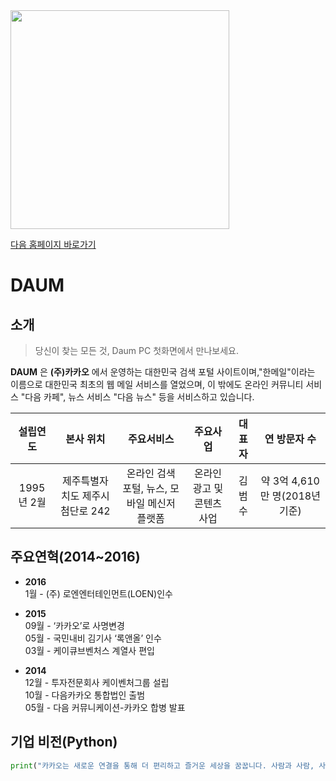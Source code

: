 
<img src="https://w.namu.la/s/bd0bfd954224b0fd76f22a56ed771edc12e2caa9d5b21ea2a1dae0ab91f0b1cd06d2f7cde096c9cc7726930d08db1b90e9746e78a24b6e5ebadacef6926b31122a92ced31bcde69439dc9b98a85246a070231ddcc420943a39f8bbd13ae23d95" width="350" height="350">

[다음 홈페이지 바로가기](https://www.daum.net/ "다음 홈페이지 바로가기")  
# DAUM
## 소개  
> 당신이 찾는 모든 것, Daum PC 첫화면에서 만나보세요.

**DAUM** 은 **(주)카카오** 에서 운영하는 대한민국 검색 포털 사이트이며,"한메일"이라는 이름으로 대한민국 최초의 웹 메일 서비스를 열었으며, 이 밖에도 온라인 커뮤니티 서비스 "다음 카페", 뉴스 서비스 "다음 뉴스" 등을 서비스하고 있습니다.

| 설립연도 | 본사 위치 | 주요서비스 | 주요사업 | 대표자 | 연 방문자 수 | 
| :----: | :----: | :----: | :----: | :----: | :----: |
| 1995년 2월 | 제주특별자치도 제주시 첨단로 242 | 온라인 검색포털, 뉴스, 모바일 메신저 플랫폼 | 온라인 광고 및 콘텐츠 사업 | 김범수 | 약 3억 4,610만 명(2018년 기준) |


## 주요연혁(2014~2016)
* **2016**  
1월 - (주) 로엔엔터테인먼트(LOEN)인수

* **2015**  
09월 - ‘카카오’로 사명변경  
05월 - 국민내비 김기사 ‘록앤올’ 인수  
03월 - 케이큐브벤처스 계열사 편입  

* **2014**  
12월 - 투자전문회사 케이벤처그룹 설립  
10월 - 다음카카오 통합법인 출범  
05월 - 다음 커뮤니케이션-카카오 합병 발표  


## 기업 비전(Python)
```python
print("카카오는 새로운 연결을 통해 더 편리하고 즐거운 세상을 꿈꿉니다. 사람과 사람, 사람과 기술을 한층 가깝게 연결함으로써 세상을 어제보다 더 나은 곳으로 만들기 위해 노력하고 있습니다.")
